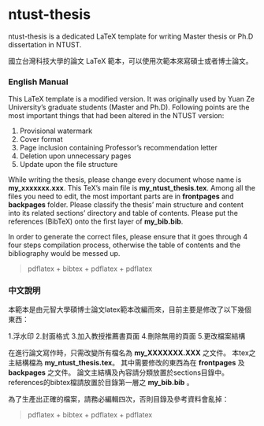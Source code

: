 # ntust-thesis
ntust-thesis is a dedicated LaTeX template for writing Master thesis or Ph.D dissertation in NTUST.

國立台灣科技大學的論文 LaTeX 範本，可以使用次範本來寫碩士或者博士論文。

### English Manual
This LaTeX template is a modified version. It was originally used by Yuan Ze University’s graduate students (Master and Ph.D). Following points are the most important things that had been altered in the NTUST version:

1. Provisional watermark
2. Cover format
3. Page inclusion containing Professor’s recommendation letter
4. Deletion upon unnecessary pages
5. Update upon the file structure

While writing the thesis, please change every document whose name is **my_xxxxxxx.xxx**. 
This TeX’s main file is **my_ntust_thesis.tex**.
Among all the files you need to edit, the most important parts are in **frontpages** and **backpages** folder.
Please classify the thesis’ main structure and content into its related sections’ directory and table of contents.
Please put the references (BibTeX) onto the first layer of **my_bib.bib**.

In order to generate the correct files, please ensure that it goes through 4 four steps compilation process, otherwise the table of contents and the bibliography would be messed up.

> pdflatex + bibtex + pdflatex + pdflatex

### 中文說明
本範本是由元智大學碩博士論文latex範本改編而來，目前主要是修改了以下幾個東西：

1.浮水印
2.封面格式
3.加入教授推薦書頁面
4.刪除無用的頁面
5.更改檔案結構

在進行論文寫作時，只需改變所有檔名為 **my_XXXXXXX.XXX** 之文件。
本tex之主結構檔為 **my_ntust_thesis.tex**。
其中需要修改的東西為在 **frontpages** 及 **backpages** 之文件。
論文主結構及內容請分類放置於sections目錄中。
references的bibtex檔請放置於目錄第一層之 **my_bib.bib** 。

為了生產出正確的檔案，請務必編輯四次，否則目錄及參考資料會亂掉：

> pdflatex + bibtex + pdflatex + pdflatex

